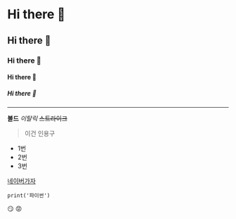 # Hi there 👋
## Hi there 👋
### Hi there 👋
#### Hi there 👋
##### Hi there 👋

---
**볼드**
*이탈릭*
~~스트라이크~~

>이건 인용구
- 1번
- 2번
- 3번

[네이버가자](https://www.naver.com)

```
print('파이썬')
```

:smirk:
:rage:
